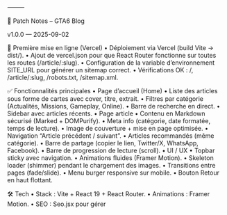 ⸻

📑 Patch Notes – GTA6 Blog

v1.0.0 — 2025-09-02

🚀 Première mise en ligne (Vercel)
	•	Déploiement via Vercel (build Vite → dist/).
	•	Ajout de vercel.json pour que React Router fonctionne sur toutes les routes (/article/:slug).
	•	Configuration de la variable d’environnement SITE_URL pour générer un sitemap correct.
	•	Vérifications OK : /, /article/:slug, /robots.txt, /sitemap.xml.

✅ Fonctionnalités principales
	•	Page d’accueil (Home)
	•	Liste des articles sous forme de cartes avec cover, titre, extrait.
	•	Filtres par catégorie (Actualités, Missions, Gameplay, Online).
	•	Barre de recherche en direct.
	•	Sidebar avec articles récents.
	•	Page article
	•	Contenu en Markdown sécurisé (Marked + DOMPurify).
	•	Meta info (catégorie, date formatée, temps de lecture).
	•	Image de couverture + mise en page optimisée.
	•	Navigation “Article précédent / suivant”.
	•	Articles recommandés (même catégorie).
	•	Barre de partage (copier le lien, Twitter/X, WhatsApp, Facebook).
	•	Barre de progression de lecture (scroll).
	•	UI / UX
	•	Topbar sticky avec navigation.
	•	Animations fluides (Framer Motion).
	•	Skeleton loader (shimmer) pendant le chargement des images.
	•	Transitions entre pages (fade/slide).
	•	Menu burger responsive sur mobile.
	•	Bouton Retour en haut flottant.

🛠️ Tech
	•	Stack : Vite + React 19 + React Router.
	•	Animations : Framer Motion.
	•	SEO : Seo.jsx pour gérer <title>, meta description, Open Graph, Twitter Cards.
	•	Sitemap automatique généré avec scripts/generate-sitemap.mjs.
	•	robots.txt qui référence le sitemap.
	•	Styles : CSS custom, thème dark natif.

⸻

v0.16.0 — 2025-09-02
	•	Ajout du script generate-sitemap.mjs (Node).
	•	Génération de public/sitemap.xml à partir des articles.
	•	Ajout de robots.txt.

v0.15.0 — 2025-09-02
	•	Création du composant Seo.jsx pour injecter dynamiquement les balises SEO par page.
	•	Gestion des titres, descriptions, Open Graph et Twitter Cards.

v0.14.0 — 2025-09-02
	•	Ajout d’un menu burger mobile responsive.
	•	Navigation plus fluide sur petits écrans.

v0.13.0 — 2025-09-02
	•	Ajout de la barre de partage sociale sous les articles.

v0.12.0 — 2025-09-02
	•	Ajout des articles recommandés (basés sur la même catégorie).

v0.11.0 — 2025-09-02
	•	Ajout de la navigation précédent/suivant entre articles.

v0.10.0 — 2025-09-02
	•	Ajout de la barre de lecture (progress bar) en haut des articles.

v0.9.0 — 2025-09-02
	•	Ajout des transitions de pages (fade/slide).

v0.8.0 — 2025-09-02
	•	Ajout des skeleton loaders pour les images.

v0.7.0 — 2025-09-02
	•	Animation des cartes d’articles (hover + apparition).

v0.6.0 — 2025-09-02
	•	Mise en place du dossier public/images/ avec toutes les covers d’articles.

v0.5.0 — 2025-09-02
	•	Ajout des utils : renderMD, formatDate, readTime.

v0.4.0 — 2025-09-02
	•	Base de la page Article (titre, meta, cover, contenu).

v0.3.0 — 2025-09-02
	•	Base du thème dark : topbar sticky, sidebar, grilles responsives.

v0.2.0 — 2025-09-02
	•	Base de la page Home (articles, filtres, recherche, récents).

v0.1.0 — 2025-09-02
	•	Scaffold initial du projet (Vite + React + Router).
	•	Création des pages Home, Article et NotFound.

⸻